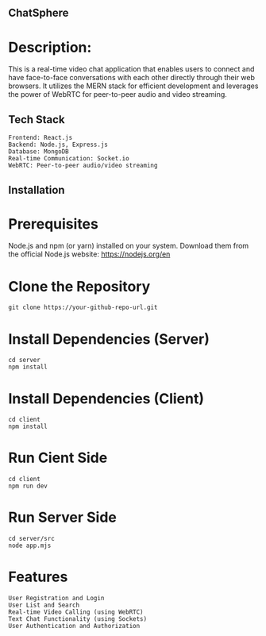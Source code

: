 ## ChatSphere
# Description:
This is a real-time video chat application that enables users to connect and have face-to-face conversations with each other directly through their web browsers. It utilizes the MERN stack for efficient development and leverages the power of WebRTC for peer-to-peer audio and video streaming.

## Tech Stack

    Frontend: React.js
    Backend: Node.js, Express.js
    Database: MongoDB
    Real-time Communication: Socket.io
    WebRTC: Peer-to-peer audio/video streaming

## Installation
# Prerequisites
Node.js and npm (or yarn) installed on your system. Download them from the official Node.js website: https://nodejs.org/en

# Clone the Repository
    git clone https://your-github-repo-url.git

# Install Dependencies (Server)
    cd server
    npm install

# Install Dependencies (Client)
    cd client
    npm install
# Run Cient Side
    cd client
    npm run dev
# Run Server Side
    cd server/src
    node app.mjs
# Features
    User Registration and Login
    User List and Search
    Real-time Video Calling (using WebRTC)
    Text Chat Functionality (using Sockets)
    User Authentication and Authorization
